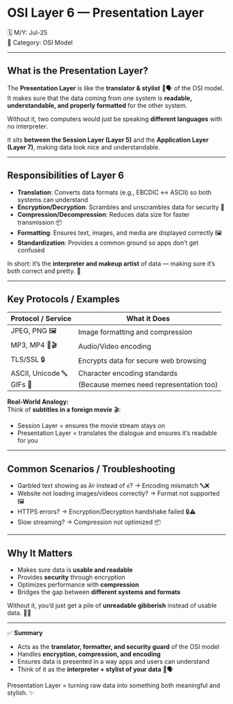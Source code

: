 # OSI Layer 6 — Presentation Layer  

🗓️ M/Y: Jul-25  
📂 Category: OSI Model  

---

## What is the Presentation Layer?  

The **Presentation Layer** is like the **translator & stylist** 🎨🗣️ of the OSI model.  
It makes sure that the data coming from one system is **readable, understandable, and properly formatted** for the other system.  

Without it, two computers would just be speaking **different languages** with no interpreter.  

It sits **between the Session Layer (Layer 5)** and the **Application Layer (Layer 7)**, making data look nice and understandable.  

---

## Responsibilities of Layer 6  

- **Translation**: Converts data formats (e.g., EBCDIC ↔ ASCII) so both systems can understand  
- **Encryption/Decryption**: Scrambles and unscrambles data for security 🔐  
- **Compression/Decompression**: Reduces data size for faster transmission 📦  
- **Formatting**: Ensures text, images, and media are displayed correctly 🖼️  
- **Standardization**: Provides a common ground so apps don’t get confused  

In short: it’s the **interpreter and makeup artist** of data — making sure it’s both correct and pretty. 💅  

---

## Key Protocols / Examples  

| Protocol / Service | What it Does |
|---------------------|--------------|
| JPEG, PNG 🖼️ | Image formatting and compression |
| MP3, MP4 🎵🎬 | Audio/Video encoding |
| TLS/SSL 🔒 | Encrypts data for secure web browsing |
| ASCII, Unicode 🔤 | Character encoding standards |
| GIFs 🐸 | (Because memes need representation too) |

**Real-World Analogy:**  
Think of **subtitles in a foreign movie** 🎬:  
- Session Layer = ensures the movie stream stays on  
- Presentation Layer = translates the dialogue and ensures it’s readable for you  

---

## Common Scenarios / Troubleshooting  

- Garbled text showing as `Ã©` instead of `é`? → Encoding mismatch 🔤❌  
- Website not loading images/videos correctly? → Format not supported 🖼️  
- HTTPS errors? → Encryption/Decryption handshake failed 🔒⚠️  
- Slow streaming? → Compression not optimized 📦  

---

## Why It Matters  

- Makes sure data is **usable and readable**  
- Provides **security** through encryption  
- Optimizes performance with **compression**  
- Bridges the gap between **different systems and formats**  

Without it, you’d just get a pile of **unreadable gibberish** instead of usable data. 📜❌  

---

✅ **Summary**  
- Acts as the **translator, formatter, and security guard** of the OSI model  
- Handles **encryption, compression, and encoding**  
- Ensures data is presented in a way apps and users can understand  
- Think of it as the **interpreter + stylist of your data** 🎨🗣️  

Presentation Layer = turning raw data into something both meaningful and stylish. ✨
